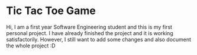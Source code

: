 # Tic Tac Toe Game
Hi, I am a first year Software Engineering student and this is my first personal project. I have already finished the project and it is working satisfactorily. However, I still want to add some changes and also document the whole project :D
